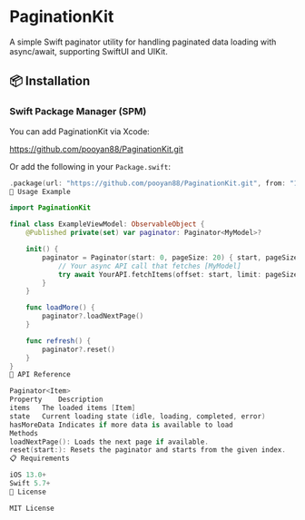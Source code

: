 # PaginationKit

A simple Swift paginator utility for handling paginated data loading with async/await, supporting SwiftUI and UIKit.

## 📦 Installation

### Swift Package Manager (SPM)

You can add PaginationKit via Xcode:

https://github.com/pooyan88/PaginationKit.git


Or add the following in your `Package.swift`:

```swift
.package(url: "https://github.com/pooyan88/PaginationKit.git", from: "1.0.0")
🚀 Usage Example

import PaginationKit

final class ExampleViewModel: ObservableObject {
    @Published private(set) var paginator: Paginator<MyModel>?

    init() {
        paginator = Paginator(start: 0, pageSize: 20) { start, pageSize in
            // Your async API call that fetches [MyModel]
            try await YourAPI.fetchItems(offset: start, limit: pageSize)
        }
    }

    func loadMore() {
        paginator?.loadNextPage()
    }

    func refresh() {
        paginator?.reset()
    }
}
🧩 API Reference

Paginator<Item>
Property	Description
items	The loaded items [Item]
state	Current loading state (idle, loading, completed, error)
hasMoreData	Indicates if more data is available to load
Methods
loadNextPage(): Loads the next page if available.
reset(start:): Resets the paginator and starts from the given index.
📋 Requirements

iOS 13.0+
Swift 5.7+
📄 License

MIT License

